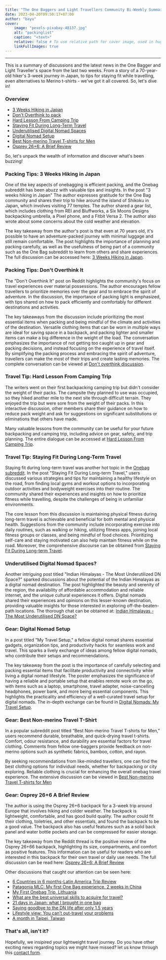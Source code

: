 ```yaml
---
title: "The One Baggers and Light Travellers Community Bi-Weekly Summary"
date: 2023-04-20T09:50:17+07:00
author: "bayu"
cover:
    image: "pexels-pixabay-48137.jpg"
    alt: "packinglist"
    caption: "<text>"
    relative: false # To use relative path for cover image, used in hugo Page-bundles
    linkFullImages: true
---
```

---

This is a summary of discussions and the latest news in the One Bagger and Light Traveller's space from the last two weeks. From a story of a 70-year-old hiker's 3-week journey in Japan, to tips for staying fit while travelling, even alternatives to Merino t-shirts - we've got it all covered. So, let's dive in!

### Overview

- [3 Weeks Hiking in Japan](#packing-tips-3-weeks-hiking-in-japan)
- [Don\'t Overthink to pack](#packing-tips-dont-overthink-it)
- [Hard Lesson From Camping Trip](#travel-tip-hard-lesson-from-camping-trip)
- [Staying Fit During Long-Term Travel](#travel-tip-staying-fit-during-long-term-travel)
- [Underutilised Digital Nomad Spaces](#underutilised-digital-nomad-spaces)
- [Digital Nomad Setup](#gear-digital-nomad-setup)
- [Best Non-merino Travel T-shirts for Men](#gear-best-non-merino-travel-t-shirt)
- [Osprey 26+6: A Brief Review](#gear-osprey-266-a-brief-review)

So, let's unpack the wealth of information and discover what's been buzzing!

### Packing Tips: 3 Weeks Hiking in Japan
One of the key aspects of onebagging is efficient packing, and the Onebag subreddit has been abuzz with valuable tips and insights. In the post "3 weeks hiking in Japan" The author expresses gratitude for the One Bag community and shares their trip to hike around the island of Shikoku in Japan, which involves visiting 77 temples. The author shared a gear list, which includes clothing from REI and Bluffworks, a Six Moons Designs backpacking umbrella, a Pixel phone, and a Fitbit Versa 2. The author also wrote about some concerns about the cold weather and elevation.

The key takeaway from the author's post is that even at 70 years old, it's possible to have an adventure-packed journey with minimal luggage and still remain comfortable. The post highlights the importance of planning and packing carefully, as well as the usefulness of being part of a community such as the One Bag subreddit to learn from others and share experiences. The full discussion can be accessed here: [3 Weeks Hiking in Japan](https://www.reddit.com/r/onebag/comments/12ehqrc/3_weeks_hiking_in_japan/).

### Packing Tips: Don't Overthink It

The "Don't Overthink It" post on Reddit highlights the community's focus on travel experiences over material possessions. The author encourages fellow travellers to prioritize memories over the gear and to embrace the spirit of adventure. In the discussion, the importance of packing light is emphasized, with tips shared on how to pack efficiently and comfortably for different destinations and activities.

The key takeaways from the discussion include prioritizing the most essential items when packing and being mindful of the climate and activities of the destination. Versatile clothing items that can be worn in multiple ways are ideal for saving space in a backpack, and packing lighter and smaller items can make a big difference in the weight of the load. The conversation emphasizes the importance of not getting too caught up in gear and packing decisions, and instead focusing on the experience of travel itself. By simplifying the packing process and embracing the spirit of adventure, travellers can make the most of their trips and create lasting memories.  The complete conversation can be viewed at [Don\'t overthink discussion]((https://www.reddit.com/r/onebag/comments/12b8pkl/dont_overthink_it/)).

### Travel Tip: Hard Lesson From Camping Trip
The writers went on their first backpacking camping trip but didn't consider the weight of their packs. The campsite they planned to use was occupied, so they hiked another mile to the next site through difficult terrain. They enjoyed the trip but were sore from the weight of their packs. In this interactive discussion, other members share their guidance on how to reduce pack weight and ask for suggestions on significant substitutions or eliminations that others have made.

Many valuable lessons from the community can be useful for your future backpacking and camping trip, including advice on gear, safety, and trip planning. The entire dialogue can be accessed at [Hard Lesson From Camping Trip]((https://www.reddit.com/r/Ultralight/comments/12aoohe/hard_lessons_learned_advice_welcomed/)).


### Travel Tip: Staying Fit During Long-Term Travel

Staying fit during long-term travel was another hot topic in the [Onebag subreddit](https://www.reddit.com/r/onebag/). In the post "Staying Fit During Long-term Travel," users discussed various strategies and tips for maintaining a healthy lifestyle on the road, from finding local gyms and workout options to incorporating outdoor activities and bodyweight exercises into their routine. The community shared their experiences and insights on how to prioritize fitness while travelling, despite the challenges of being in unfamiliar environments. 

The core lesson from this discussion is maintaining physical fitness during long-term travel is achievable and beneficial for both mental and physical health. Suggestions from the community include incorporating exercise into daily routines, such as walking or hiking, utilizing fitness apps, joining local fitness groups or classes, and being mindful of food choices. Prioritizing self-care and staying motivated can also help maintain fitness while on the road. Moreover, the comprehensive discourse can be obtained from [Staying Fit During Long-term Travel](https://www.reddit.com/r/onebag/comments/12cbci5/staying_fit_during_long_term_travel/).

### Underutilised Digital Nomad Spaces?

Another intriguing post titled "Indian Himalayas - The Most Underutilized DN Space?" sparked discussions about the potential of the Indian Himalayas as a digital nomad destination. The post highlighted the beauty and serenity of the region, the availability of affordable accommodation and reliable internet, and the unique cultural experiences it offers. Digital nomads shared their experiences and opinions on this lesser-known destination, providing valuable insights for those interested in exploring off-the-beaten-path locations. The thorough chat can be obtained at: [Indian Himalayas - The Most Underutilised DN Space?](https://www.reddit.com/r/digitalnomad/comments/12acrbd/indian_himalayas_the_most_underutilised_dn_space/)

### Gear: Digital Nomad Setup

In a post titled "My Travel Setup," a fellow digital nomad shares essential gadgets, organization tips, and productivity hacks for seamless work and travel. This sparks a lively exchange of ideas among fellow digital nomads, who contribute their setups and recommendations. 

The key takeaway from the post is the importance of carefully selecting and packing essential items that facilitate productivity and connectivity while living a digital nomad lifestyle. The poster emphasizes the significance of having a reliable and portable setup that enables remote work on the go, with items such as a laptop, smartphone, travel adapter, noise-cancelling headphones, power bank, and more being essential components. This highlights the practicality and efficiency of a well-curated travel setup for digital nomads. The in-depth exchange can be found in [Digital Nomads: My Travel Setup](https://www.reddit.com/r/digitalnomad/comments/12blgbq/my_travel_setup/).

### Gear: Best Non-merino Travel T-Shirt

In a popular subreddit post titled “Best Non-merino Travel T-shirts for Men,” users recommend durable, breathable, and quick-drying travel t-shirts. Comfort, odour resistance, and durability are essential factors for travel clothing. Comments from fellow one-baggers provide feedback on non-merino options such as synthetic fabrics, bamboo, cotton, and rayon. 

By seeking recommendations from like-minded travellers, one can find the best clothing options for individual needs, whether for backpacking or city exploring. Reliable clothing is crucial for enhancing the overall onebag travel experience. The extensive discussion can be viewed in [Best Non-merino Travel T-shirts for Men](https://www.reddit.com/r/onebag/comments/12a1jr7/best_nonmerino_travel_tshirts_for_men/)

### Gear: Osprey 26+6 A Brief Review

The author is using the Osprey 26+6 backpack for a 3-week trip around Europe that involves hiking and colder weather. The backpack is lightweight, comfortable, and has good build quality. The author could fit their clothing, toiletries, and other essentials, and found the backpack to be a good value. The backpack also has useful features such as a solid back panel and water bottle pockets and can be compressed for easier storage.

The key takeaway from the Reddit thread is the positive review of the Osprey 26+66 backpack, highlighting its size, compartments, and comfort as positive features. This information can be useful for readers who are interested in this backpack for their own travel or daily use needs. The full discussion can be read here: [Osprey 26+6: A Brief Review](https://www.reddit.com/r/onebag/comments/12lqrce/osprey_266_a_brief_review/)


Other discussions that caught our attention can be seen here:
- [6 Countries in 6 months-Latin America Trip Review](https://www.reddit.com/r/onebag/comments/12dw835/6_countries_in_6_months_latin_america_trip_review/)
- [Patagonia MLC: My first One Bag experience. 2 weeks in China](https://www.reddit.com/r/onebag/comments/12dehx6/patagonia_mlc_my_first_one_bag_experience_2_weeks/)
- [My First Onebag Trip, Lithuania](https://www.reddit.com/r/onebag/comments/12n3ebf/my_first_onebag_trip_lithuania/)
- [What are the best universal skills to acquire for travel?](https://www.reddit.com/r/onebag/comments/12ixoz8/what_are_the_best_universal_skills_to_acquire_for/)
- [21 days in Japan: what I brought in one bag](https://www.reddit.com/r/onebag/comments/12j6pyp/21_days_in_japan_what_i_brought_in_one_bag/)
- [Saying goodbye to the DN life after only 1.5 years](https://www.reddit.com/r/digitalnomad/comments/12k7x78/saying_goodbye_to_the_dn_life_after_only_15_years/)
- [Lifestyle view: You can’t out-travel your problems](https://www.reddit.com/r/digitalnomad/comments/12ldqju/you_cant_outtravel_your_problems/)
- [A month in Taipei, Taiwan](https://www.reddit.com/r/digitalnomad/comments/12epd70/a_month_in_taipei_taiwan/)

### That's all, isn't it?

Hopefully, we insipired your lightweight travel journey. Do you have other exciting news regarding topics we might have missed? let us know through this [contact form](https://www.packingpanic.com/contact-us).